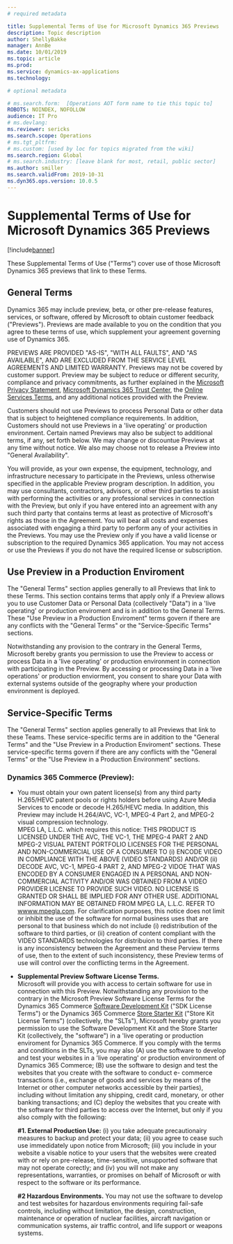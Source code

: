 ```yaml
---
# required metadata

title: Supplemental Terms of Use for Microsoft Dynamics 365 Previews
description: Topic description
author: ShellyBakke
manager: AnnBe
ms.date: 10/01/2019
ms.topic: article
ms.prod: 
ms.service: dynamics-ax-applications
ms.technology: 

# optional metadata

# ms.search.form:  [Operations AOT form name to tie this topic to]
ROBOTS: NOINDEX, NOFOLLOW
audience: IT Pro
# ms.devlang: 
ms.reviewer: sericks
ms.search.scope: Operations
# ms.tgt_pltfrm: 
# ms.custom: [used by loc for topics migrated from the wiki]
ms.search.region: Global
# ms.search.industry: [leave blank for most, retail, public sector]
ms.author: smiller
ms.search.validFrom: 2019-10-31
ms.dyn365.ops.version: 10.0.5
---
```


# Supplemental Terms of Use for Microsoft Dynamics 365 Previews

[!include[banner](../includes/banner.md)]

These Supplemental Terms of Use ("Terms") cover use of those Microsoft Dynamics 365 previews that link to these Terms.

## General Terms

Dynamics 365 may include preview, beta, or other pre-release features, services, or software, 
offered by Microsoft to obtain customer feedback ("Previews").  Previews are made available to you 
on the condition that you agree to these terms of use, which supplement your agreement governing 
use of Dynamics 365. 

PREVIEWS ARE PROVIDED "AS-IS", "WITH ALL FAULTS", AND "AS AVAILABLE", AND ARE EXCLUDED FROM
THE SERVICE LEVEL AGREEMENTS AND LIMITED WARRANTY.  Previews may not be covered by customer
support.  Preview may be subject to reduce or different security, compliance and privacy
commitments, as further explained in the [Microsoft Privacy Statement](https://go.microsoft.com/fwlink/?LinkId=131004&clcid=0x409 "Alt text"), [Microsoft Dynamics 365 Trust Center](https://nam06.safelinks.protection.outlook.com/?url=https%3A%2F%2Fwww.microsoft.com%2Fen-us%2Ftrust-center%2Fproduct-overview&data=02%7C01%7CShelly.Miller%40microsoft.com%7C3763e8620d084929d6bf08d746845b2f%7C72f988bf86f141af91ab2d7cd011db47%7C1%7C0%7C637055406584155706&sdata=39IrCNsW7Twz9LjR5ZcF%2Bknhf7TOrJJZNCdwIJ6EdCc%3D&reserved=0 "Alt text"), the [Online Services Terms](https://nam06.safelinks.protection.outlook.com/?url=https%3A%2F%2Fwww.microsoftvolumelicensing.com%2FDocumentSearch.aspx%3FMode%3D3%26DocumentTypeId%3D31&data=02%7C01%7CShelly.Miller%40microsoft.com%7C3763e8620d084929d6bf08d746845b2f%7C72f988bf86f141af91ab2d7cd011db47%7C1%7C0%7C637055406584155706&sdata=PiFUO69LanwS2uD1zXOH75Xa26vjU8nEK0z%2FBmk3m%2B0%3D&reserved=0 "Alt text"), and any additional notices provided with the Preview.

Customers should not use Previews to process Personal Data or other data that is subject to 
heightened compliance requirements.  In addition, Customers should not use Previews in a 'live 
operating' or production environment.  Certain named Previews may also be subject to additional 
terms, if any, set forth below.  We may change or discountue Previews at any time without notice.
We also may choose not to release a Preview into "General Availability".

You will provide, as your own expense, the equipment, technology, and infrastructure necessary
to participate in the Previews, unless otherwise specified in the applicable Preview program 
description.  In addition, you may use consultants, contractors, advisors, or other third parties 
to assist with performing the activities or any professional services in connection with the 
Preview, but only if you have entered into an agreement with any such third party that contains 
terms at least as protective of Microsoft's rights as those in the Agreement.  You will bear all 
costs and expenses associated with engaging a third party to perform any of your activities in the 
Previews.  You may use the Preview only if you have a valid license or subscription to the 
required Dynamics 365 application.  You may not access or use the Previews if you do not have the 
required license or subscription.

## Use Preview in a Production Enviroment

The "General Terms" section applies generally to all Previews that link to these Terms.  This 
section contains terms that apply only if a Preview allows you to use Customer Data or Personal 
Data (collectively "Data") in a 'live operating' or production enviroment and is in addition to 
the General Terms.  These "Use Preview in a Production Enviroment" terms govern if there are any 
conflicts with the "General Terms" or the "Service-Specific Terms" sections.

Notwithstanding any provision to the contrary in the General Terms, Microsoft bereby grants you 
permission to use the Preview to access or process Data in a 'live operating' or production 
environment in connection with participating in the Preview.  By accessing or processing Data 
in a 'live operations' or production enviorment, you consent to share your Data with external 
systems outside of the geography where your production environment is deployed.

## Service-Specific Terms

The "General Terms" section applies generally to all Previews that link to these Teams.  These 
service-specific terms are in addition to the "General Terms" and the "Use Preview in a Production 
Enviroment" sections.  These service-specific terms govern if there are any conflicts with the 
"General Terms" or the "Use Preview in a Production Environment" sections.

### Dynamics 365 Commerce (Preview):
+ You must obtain your own patent license(s) from any third party H.265/HEVC patent pools or rights 
holders before using Azure Media Services to encode or decode H.265/HEVC media.  In addition, this 
Preview may include H.264/AVC, VC-1, MPEG-4 Part 2, and MPEG-2 visual compression technology.  
MPEG LA, L.L.C. which requires this notice:  THIS PRODUCT IS LICENSED UNDER THE AVC, THE VC-1, THE 
MPEG-4 PART 2 AND MPEG-2 VISUAL PATENT PORTFOLIO LICENSES FOR THE PERSONAL AND NON-COMMERCIAL USE 
OF A CONSUMER TO (i) ENCODE VIDEO IN COMPLIANCE WITH THE ABOVE (VIDEO STANDARDS) AND/OR (ii) 
DECODE AVC, VC-1, MPEG-4  PART 2, AND MPEG-2 VIDOE THAT WAS ENCODED BY A CONSUMER ENGAGED IN A 
PERSONAL AND NON-COMMERCIAL ACTIVITY AND/OR WAS OBTAINED FROM A VIDEO PROVIDER LICENSE TO PROVIDE 
SUCH VIDEO.  NO LICENSE IS GRANTED OR SHALL BE IMPLIED FOR ANY OTHER USE.  ADDITIONAL INFORMATION 
MAY BE OBTAINED FROM MPEG LA, L.L.C. REFER TO [wwww.mpegla.com](http://www.mpegla.com "ALt Text").  For clarification purposes, this 
notice does not limit or inhibit the use of the software for normal business uses that are 
personal to that business which do not include (i) redistribution of the software to third 
parties, or (ii) creation of content compliant with the VIDEO STANDARDS technologies for 
distribuion to third parties.  If there is any inconsistency between the Agreement and these 
Perview terms of use, then to the extent of such inconsistency, these Preview terms of use will 
control over the conflicting terms in the Agreement.

+ **Supplemental Preview Software License Terms.**  
Microsoft will provide you with access to certain software for use in connection with this Preview. 
Notwithstanding any provision to the contrary in the Microsoft Preview Software License Terms for 
the Dynamics 365 Commerce [Software Development Kit](https://nam06.safelinks.protection.outlook.com/?url=https%3A%2F%2Fdocs.microsoft.com%2Fen-us%2Fdynamics365%2Funified-operations%2Ffin-and-ops%2Fget-started%2FSDK-terms-conditions&data=02%7C01%7CShelly.Miller%40microsoft.com%7C3763e8620d084929d6bf08d746845b2f%7C72f988bf86f141af91ab2d7cd011db47%7C1%7C0%7C637055406584165663&sdata=%2BB2AJLfmOpCDAj%2BkDfhvITdnQKft7eZLC4ZHwld8ANI%3D&reserved=0 "Alt Text") ("SDK License Terms") or the Dynamics 365 
Commerce [Store Starter Kit](https://nam06.safelinks.protection.outlook.com/?url=https%3A%2F%2Fdocs.microsoft.com%2Fen-us%2Fdynamics365%2Funified-operations%2Ffin-and-ops%2Fget-started%2FRSSK-terms-conditions&data=02%7C01%7CShelly.Miller%40microsoft.com%7C3763e8620d084929d6bf08d746845b2f%7C72f988bf86f141af91ab2d7cd011db47%7C1%7C0%7C637055406584165663&sdata=3y3B4h5UdKqLDIwWi12Ob98w02PJubxjqbOLfDobw98%3D&reserved=0 "Alt Text") ("Store Kit License Terms") (collectively, the "SLTs"), Microsoft hereby 
grants you permission to use the Software Development Kit and the Store Starter Kit (collectively, 
the "software") in a 'live operating or production enviroment for Dynamics 365 Commerce.  If you 
comply with the terms and conditions in the SLTs, you may also (A) use the software to develop and 
test your websites in a 'live operating' or production environment of Dynamics 365 Commerce; (B) 
use the software to design and test the websites that you create with the software to conduct e-
commerce transactions (i.e., exchange of goods and services by means of the Internet or other 
computer networks accessible by their parties), including without limitation any shipping, credit 
card, monetary, or other banking transactions; and (C) deploy the websites that you create with the 
software for third parties to access over the Internet, but only if you also comply with the 
following:

     **#1.  External Production Use:**  (i) you take adequate precautionairy measures to backup and 
protect your data; (ii) you agree to cease such use immedidately upon notice from Microsoft; (iii) 
you include in your website a visable notice to your users that the websites were created with or 
rely on pre-release, time-sensitive, unsupported software that may not operate corectly; and (iv) 
you will not make any representations, warranties, or promises on behalf of Microsoft or with 
respect to the software or its performance.

     **#2  Hazardous Environments.**  You may not use the software to develop and test websites for 
hazardous environments requiring fail-safe controls, including without limitation, the design, 
construction, maintenance or operation of nuclear facilities, aircraft navigation or communication 
systems, air traffic control, and life support or weapons systems.
